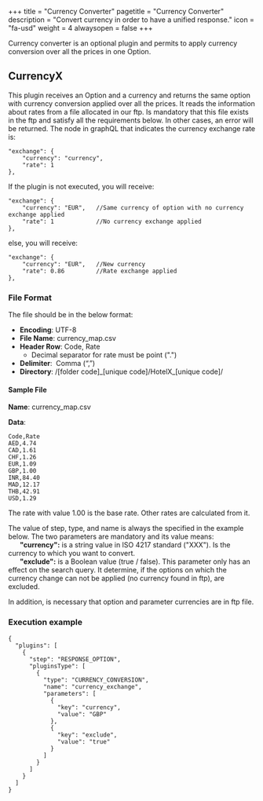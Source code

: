 +++
title = "Currency Converter"
pagetitle = "Currency Converter"
description = "Convert currency in order to have a unified response."
icon = "fa-usd"
weight = 4
alwaysopen = false
+++

Currency converter is an optional plugin and permits to apply currency conversion over all the prices in one Option.

## CurrencyX

This plugin receives an Option and a currency and returns the same option with currency conversion applied over all the prices. It reads the information about rates from a file allocated in our ftp. Is mandatory that this file exists in the ftp and satisfy all the requirements below. In other cases, an error will be returned. The node in graphQL that indicates the currency exchange rate is:

```
"exchange": {
	"currency": "currency",
	"rate": 1
},
```

If the plugin is not executed, you will receive:

```
"exchange": {
	"currency": "EUR",   //Same currency of option with no currency exchange applied
	"rate": 1            //No currency exchange applied
},
```

else, you will receive:

```
"exchange": {
	"currency": "EUR",   //New currency
	"rate": 0.86         //Rate exchange applied
},
```

### File Format

The file should be in the below format:

* **Encoding**: UTF-8 
* **File Name**: currency\_map.csv 
* **Header Row**: Code, Rate 
    * Decimal separator for rate must be point (".")
* **Delimiter**:  Comma (“,”) 
* **Directory**:  /[folder code]\_[unique code]/HotelX\_[unique code]/

#### Sample File

**Name**: currency\_map.csv

**Data**:

```csv
Code,Rate
AED,4.74
CAD,1.61
CHF,1.26
EUR,1.09
GBP,1.00
INR,84.40
MAD,12.17
THB,42.91
USD,1.29
```

The rate with value 1.00 is the base rate. Other rates are calculated from it.

The value of step, type, and name is always the specified in the example below. The two parameters are mandatory and its value means:<br />
&nbsp;&nbsp;&nbsp;&nbsp;&nbsp;&nbsp;**"currency":** is a string value in ISO 4217 standard ("XXX"). Is the currency to which you want to convert.<br />
&nbsp;&nbsp;&nbsp;&nbsp;&nbsp;&nbsp;**"exclude":** is a Boolean value (true / false). This parameter only has an effect on the search query. It determine, if the options on which the currency change can not be applied (no currency found in ftp), are excluded. <br />
   
In addition, is necessary that option and parameter currencies are in ftp file.

### Execution example

```
{
  "plugins": [
    {
      "step": "RESPONSE_OPTION",
      "pluginsType": [
        {
          "type": "CURRENCY_CONVERSION",
          "name": "currency_exchange",
          "parameters": [
            {
              "key": "currency",
              "value": "GBP"
            },
            {
              "key": "exclude",
              "value": "true"
            }
          ]
        }
      ]
    }
  ]
}
```
